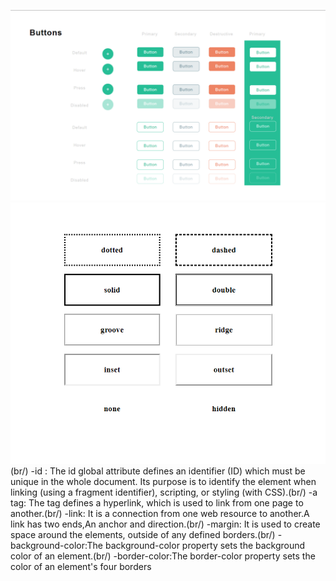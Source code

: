 ![button](https://github.com/preetygurung/wt-lab-assignment/blob/master/Lab/Lab2/button.png)
![border](https://github.com/preetygurung/wt-lab-assignment/blob/master/Lab/Lab2/border.png)(br/)
-id : The id global attribute defines an identifier (ID) which must be unique in the whole document. Its purpose is to identify the element when linking (using a fragment identifier), scripting, or styling (with CSS).(br/)
-a tag: The tag defines a hyperlink, which is used to link from one page to another.(br/)
-link: It is a connection from one web resource to another.A link has two ends,An anchor and direction.(br/)
-margin: It is used to create space around the elements, outside of any defined borders.(br/)
-background-color:The background-color property sets the background color of an element.(br/)
-border-color:The border-color property sets the color of an element's four borders
